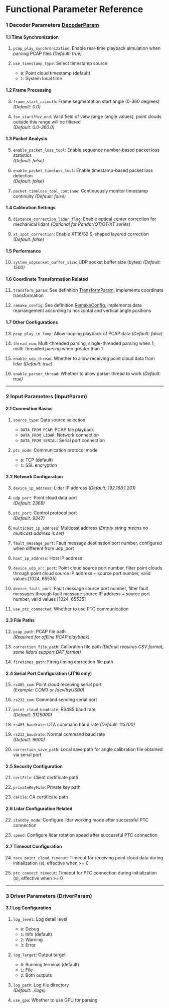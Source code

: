 # Functional Parameter Reference

### 1 Decoder Parameters [DecoderParam](../libhesai/driver_param.h)

#### 1.1 Time Synchronization
1. `pcap_play_synchronization`: Enable real-time playback simulation when parsing PCAP files
    *(Default: true)*

2. `use_timestamp_type`: Select timestamp source  
   - `0`: Point cloud timestamp (default)
   - `1`: System local time

#### 1.2 Frame Processing
3. `frame_start_azimuth`: Frame segmentation start angle (0-360 degrees)
    *(Default: 0.0)*

4. `fov_start`/`fov_end`: Valid field of view range (angle values), point clouds outside this range will be filtered  
   *(Default: 0.0-360.0)*

#### 1.3 Packet Analysis
5. `enable_packet_loss_tool`: Enable sequence number-based packet loss statistics  
   *(Default: false)*

6. `enable_packet_timeloss_tool`: Enable timestamp-based packet loss detection  
   *(Default: false)*

7. `packet_timeloss_tool_continue`: Continuously monitor timestamp continuity
   *(Default: false)*

#### 1.4 Calibration Settings
8. `distance_correction_lidar_flag`: Enable optical center correction for mechanical lidars
   *(Optional for Pandar/QT/OT/XT series)*

9. `xt_spot_correction`: Enable XT16/32 S-shaped layered correction  
   *(Default: false)*

#### 1.5 Performance
10. `system_udpsocket_buffer_size`: UDP socket buffer size (bytes) 
    *(Default: 1500)*

#### 1.6 Coordinate Transformation Related
11. `transform_param`: See definition [TransformParam](../libhesai/Common/include/hs_com.h), implements coordinate transformation

12. `remake_config`: See definition [RemakeConfig](../libhesai/Common/include/hs_com.h), implements data rearrangement according to horizontal and vertical angle positions

#### 1.7 Other Configurations
13. `pcap_play_in_loop`: Allow looping playback of PCAP data
      *(Default: false)*

14. `thread_num`: Multi-threaded parsing, single-threaded parsing when 1, multi-threaded parsing when greater than 1

15. `enable_udp_thread`: Whether to allow receiving point cloud data from lidar
      *(Default: true)*

16. `enable_parser_thread`: Whether to allow parser thread to work
      *(Default: true)*

---

### 2 Input Parameters (InputParam)

#### 2.1 Connection Basics
1. `source_type`: Data source selection  
   - `DATA_FROM_PCAP`: PCAP file playback
   - `DATA_FROM_LIDAR`: Network connection
   - `DATA_FROM_SERIAL`: Serial port connection

2. `ptc_mode`: Communication protocol mode  
   - `0`: TCP (default)
   - `1`: SSL encryption

#### 2.2 Network Configuration
3. `device_ip_address`: Lidar IP address
   *(Default: 192.168.1.201)*

4. `udp_port`: Point cloud data port  
   *(Default: 2368)*

5. `ptc_port`: Control protocol port  
   *(Default: 9347)*

6. `multicast_ip_address`: Multicast address 
   *(Empty string means no multicast address is set)*

7. `fault_message_port`: Fault message destination port number, configured when different from udp_port

8. `host_ip_address`: Host IP address

9. `device_udp_src_port`: Point cloud source port number, filter point clouds through point cloud source IP address + source port number, valid values [1024, 65535]

10. `device_fault_port`: Fault message source port number, filter fault messages through fault message source IP address + source port number, valid values [1024, 65535]

11. `use_ptc_connected`: Whether to use PTC communication

#### 2.3 File Paths
12. `pcap_path`: PCAP file path  
   *(Required for offline PCAP playback)*

13. `correction_file_path`: Calibration file path
   *(Default requires CSV format, some lidars support DAT format)*

14. `firetimes_path`: Firing timing correction file path

#### 2.4 Serial Port Configuration (JT16 only)
15. `rs485_com`: Point cloud receiving serial port  
    *(Example: COM3 or /dev/ttyUSB0)*

16. `rs232_com`: Command sending serial port

17. `point_cloud_baudrate`: RS485 baud rate  
    *(Default: 3125000)*

18. `rs485_baudrate`: OTA command baud rate
    *(Default: 115200)*

19. `rs232_baudrate`: Normal command baud rate  
    *(Default: 9600)*

20. `correction_save_path`: Local save path for angle calibration file obtained via serial port

#### 2.5 Security Configuration
21. `certFile`: Client certificate path  

22. `privateKeyFile`: Private key path 

23. `caFile`: CA certificate path 

#### 2.6 Lidar Configuration Related
22. `standby_mode`: Configure lidar working mode after successful PTC connection

23. `speed`: Configure lidar rotation speed after successful PTC connection

#### 2.7 Timeout Configuration
24. `recv_point_cloud_timeout`: Timeout for receiving point cloud data during initialization (s), effective when >= 0

25. `ptc_connect_timeout`: Timeout for PTC connection during initialization (s), effective when >= 0

---

### 3 Driver Parameters (DriverParam)

#### 3.1 Log Configuration
1. `log_level`: Log detail level  
   - `0`: Debug
   - `1`: Info (default)
   - `2`: Warning
   - `3`: Error

2. `log_Target`: Output target  
   - `0`: Running terminal (default)
   - `1`: File
   - `2`: Both outputs

3. `log_path`: Log file directory  
   *(Default: ./logs)*

4. `use_gpu`: Whether to use GPU for parsing